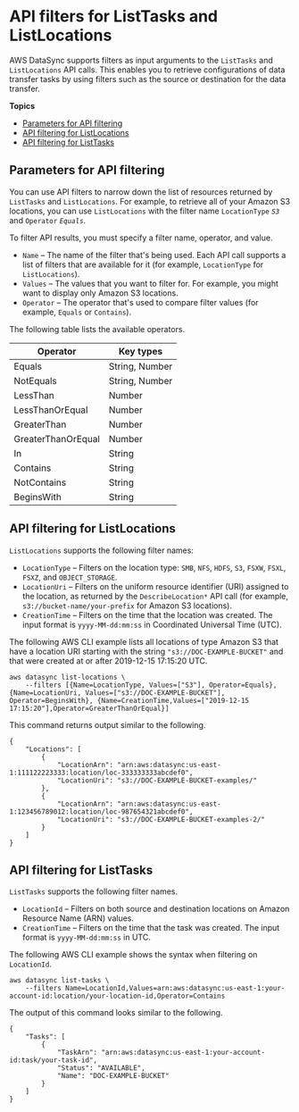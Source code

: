 # API filters for ListTasks and ListLocations<a name="query-resources"></a>

AWS DataSync supports filters as input arguments to the `ListTasks` and `ListLocations` API calls\. This enables you to retrieve configurations of data transfer tasks by using filters such as the source or destination for the data transfer\. 

**Topics**
+ [Parameters for API filtering](#API-filter-parameters)
+ [API filtering for ListLocations](#ListLocations)
+ [API filtering for ListTasks](#ListTasks)

## Parameters for API filtering<a name="API-filter-parameters"></a>

You can use API filters to narrow down the list of resources returned by `ListTasks` and `ListLocations`\. For example, to retrieve all of your Amazon S3 locations, you can use `ListLocations` with the filter name `LocationType` *`S3`* and `Operator` *`Equals`*\.

To filter API results, you must specify a filter name, operator, and value\.
+ `Name` – The name of the filter that's being used\. Each API call supports a list of filters that are available for it \(for example, `LocationType` for `ListLocations`\)\.
+ `Values` – The values that you want to filter for\. For example, you might want to display only Amazon S3 locations\.
+ `Operator` – The operator that's used to compare filter values \(for example, `Equals` or `Contains`\)\. 

The following table lists the available operators\.


| Operator | Key types | 
| --- | --- | 
| Equals | String, Number | 
| NotEquals | String, Number | 
| LessThan | Number | 
| LessThanOrEqual | Number | 
| GreaterThan | Number | 
| GreaterThanOrEqual | Number | 
| In | String | 
| Contains | String | 
| NotContains | String | 
| BeginsWith | String | 

## API filtering for ListLocations<a name="ListLocations"></a>

`ListLocations` supports the following filter names:
+ `LocationType` – Filters on the location type: `SMB`, `NFS`, `HDFS`, `S3`, `FSXW`, `FSXL`, `FSXZ`, and `OBJECT_STORAGE`\.
+ `LocationUri` – Filters on the uniform resource identifier \(URI\) assigned to the location, as returned by the `DescribeLocation*` API call \(for example, `s3://bucket-name/your-prefix` for Amazon S3 locations\)\.
+ `CreationTime` – Filters on the time that the location was created\. The input format is `yyyy-MM-dd:mm:ss` in Coordinated Universal Time \(UTC\)\.

The following AWS CLI example lists all locations of type Amazon S3 that have a location URI starting with the string `"s3://DOC-EXAMPLE-BUCKET"` and that were created at or after 2019\-12\-15 17:15:20 UTC\. 

```
aws datasync list-locations \
    --filters [{Name=LocationType, Values=["S3"], Operator=Equals}, {Name=LocationUri, Values=["s3://DOC-EXAMPLE-BUCKET"], Operator=BeginsWith}, {Name=CreationTime,Values=["2019-12-15 17:15:20"],Operator=GreaterThanOrEqual}]
```

This command returns output similar to the following\.

```
{
    "Locations": [
        {
            "LocationArn": "arn:aws:datasync:us-east-1:111122223333:location/loc-333333333abcdef0",
            "LocationUri": "s3://DOC-EXAMPLE-BUCKET-examples/"
        },
        {
            "LocationArn": "arn:aws:datasync:us-east-1:123456789012:location/loc-987654321abcdef0",
            "LocationUri": "s3://DOC-EXAMPLE-BUCKET-examples-2/"
        }
    ]
}
```

## API filtering for ListTasks<a name="ListTasks"></a>

`ListTasks` supports the following filter names\.
+ `LocationId` – Filters on both source and destination locations on Amazon Resource Name \(ARN\) values\.
+ `CreationTime` – Filters on the time that the task was created\. The input format is `yyyy-MM-dd:mm:ss` in UTC\.

The following AWS CLI example shows the syntax when filtering on `LocationId`\.

```
aws datasync list-tasks \
    --filters Name=LocationId,Values=arn:aws:datasync:us-east-1:your-account-id:location/your-location-id,Operator=Contains
```

The output of this command looks similar to the following\.

```
{
    "Tasks": [
        {
            "TaskArn": "arn:aws:datasync:us-east-1:your-account-id:task/your-task-id",
            "Status": "AVAILABLE",
            "Name": "DOC-EXAMPLE-BUCKET"
        }
    ]
}
```